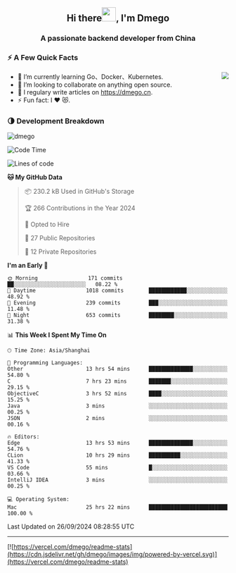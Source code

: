 <h2 align="center">Hi there<img src="https://cdn.jsdelivr.net/gh/dmego/images/img/Hi.gif" height="32" />, I'm Dmego </h2>
<h3 align="center">A passionate backend developer from China</h3>

### ⚡️ A Few Quick Facts

<img align="right" src="https://readme-stats-dmego.vercel.app/api?username=dmego&show_icons=true&icon_color=1573B3&hide_title=true&text_color=718096&bg_color=00000000&hide_border=true"/>

<ul>
    <li> 🌱 I’m currently learning Go、Docker、Kubernetes.</li>
    <li> 👯 I’m looking to collaborate on anything open source.</li>
    <li> 📝 I regulary write articles on <a href="https://dmego.cn">https://dmego.cn</a>.</li>
    <li> ⚡ Fun fact: I ❤️ 😻.</li>
</ul>

### 🌗 Development Breakdown

<img src="https://komarev.com/ghpvc/?username=dmego" alt="dmego" />

<!--START_SECTION:waka-->
![Code Time](http://img.shields.io/badge/Code%20Time-2%2C960%20hrs%2013%20mins-blue)

![Lines of code](https://img.shields.io/badge/From%20Hello%20World%20I%27ve%20Written-675.6%20thousand%20lines%20of%20code-blue)

**🐱 My GitHub Data** 

> 📦 230.2 kB Used in GitHub's Storage 
 > 
> 🏆 266 Contributions in the Year 2024
 > 
> 💼 Opted to Hire
 > 
> 📜 27 Public Repositories 
 > 
> 🔑 12 Private Repositories 
 > 
**I'm an Early 🐤** 

```text
🌞 Morning                171 commits         ██░░░░░░░░░░░░░░░░░░░░░░░   08.22 % 
🌆 Daytime                1018 commits        ████████████░░░░░░░░░░░░░   48.92 % 
🌃 Evening                239 commits         ███░░░░░░░░░░░░░░░░░░░░░░   11.48 % 
🌙 Night                  653 commits         ████████░░░░░░░░░░░░░░░░░   31.38 % 
```


📊 **This Week I Spent My Time On** 

```text
🕑︎ Time Zone: Asia/Shanghai

💬 Programming Languages: 
Other                    13 hrs 54 mins      ██████████████░░░░░░░░░░░   54.80 % 
C                        7 hrs 23 mins       ███████░░░░░░░░░░░░░░░░░░   29.15 % 
ObjectiveC               3 hrs 52 mins       ████░░░░░░░░░░░░░░░░░░░░░   15.25 % 
Java                     3 mins              ░░░░░░░░░░░░░░░░░░░░░░░░░   00.25 % 
JSON                     2 mins              ░░░░░░░░░░░░░░░░░░░░░░░░░   00.16 % 

🔥 Editors: 
Edge                     13 hrs 53 mins      ██████████████░░░░░░░░░░░   54.76 % 
CLion                    10 hrs 29 mins      ██████████░░░░░░░░░░░░░░░   41.33 % 
VS Code                  55 mins             █░░░░░░░░░░░░░░░░░░░░░░░░   03.66 % 
IntelliJ IDEA            3 mins              ░░░░░░░░░░░░░░░░░░░░░░░░░   00.25 % 

💻 Operating System: 
Mac                      25 hrs 22 mins      █████████████████████████   100.00 % 
```


 Last Updated on 26/09/2024 08:28:55 UTC
<!--END_SECTION:waka-->

---

[![https://vercel.com/dmego/readme-stats](https://cdn.jsdelivr.net/gh/dmego/images/img/powered-by-vercel.svg)](https://vercel.com/dmego/readme-stats)

